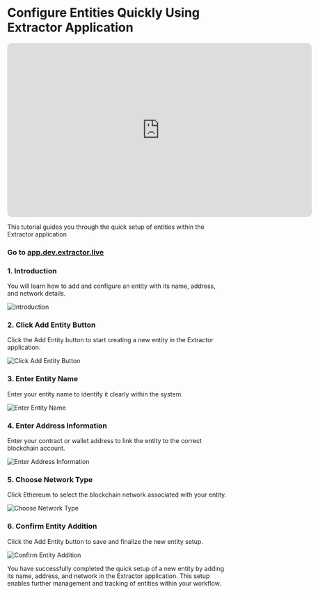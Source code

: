 Configure Entities Quickly Using Extractor Application
=================================================================================================================

<iframe 
    width="700px"
    height="400px"
    src="https://embed.app.guidde.com/playbooks/onakiyXNSFibjiKEZ5WJ4T?mode=videoOnly" 
    title="Configure Entities Quickly Using Extractor Application"
    frameborder="0" referrerpolicy="unsafe-url"
    allowfullscreen="true"
    allow="clipboard-write"
    sandbox="allow-popups allow-popups-to-escape-sandbox allow-scripts allow-forms allow-same-origin allow-presentation" 
    style="border-radius: 10px"></iframe>
<div style="display: none">
 <p>00:00: This tutorial guides you through the quick setup of entities within the extractor application.</p>
 <p>00:05: You will learn how to add and configure an entity with its name, address and</p>
 <p>00:09: network details.</p>
 <p>00:10: Click the add entity button to start creating a new entity in the extractor application.</p>
 <p>00:16: Enter your entity name to identify it clearly within the system.</p>
 <p>00:19: Enter your contract or wallet, address to link The Entity to the correct blockchain</p>
 <p>00:23: account.</p>
 <p>00:24: Click ethereum to select the blockchain network, associated with your entity.</p>
 <p>00:29: Click the add entity button to save and finalize.</p>
 <p>00:32: The new entity setup.</p>
 <p>00:34: You have successfully completed, the quick setup of a new entity by adding its name</p>
 <p>00:38: address and network in the extractor application.</p>
 <p>00:41: This setup enables further management and tracking of entities within your workflow.</p>
</div>

This tutorial guides you through the quick setup of entities within the Extractor application

### Go to [app.dev.extractor.live](https://app.dev.extractor.live)

### 1\. Introduction

You will learn how to add and configure an entity with its name, address, and network details.

![Introduction](https://static.guidde.com/v0/qg%2FPkVGOfoJ1DVbXT4ybfwpblC3eqA3%2FonakiyXNSFibjiKEZ5WJ4T%2FsQKrNmsfzchxn9SAU8jJKF_doc.png?alt=media&token=efae7c35-7f79-4da9-a532-c0a066e31ce0)

### 2\. Click Add Entity Button

Click the Add Entity button to start creating a new entity in the Extractor application.

![Click Add Entity Button](https://static.guidde.com/v0/qg%2FPkVGOfoJ1DVbXT4ybfwpblC3eqA3%2FonakiyXNSFibjiKEZ5WJ4T%2F2LrcBFrequ1aihPsFFoAUC_doc.png?alt=media&token=4c8e5543-b477-42ff-93a6-4727d725b784)

### 3\. Enter Entity Name

Enter your entity name to identify it clearly within the system.

![Enter Entity Name](https://static.guidde.com/v0/qg%2FPkVGOfoJ1DVbXT4ybfwpblC3eqA3%2FonakiyXNSFibjiKEZ5WJ4T%2F9T86W9PNwAA6kPEp4Du3qd_doc.png?alt=media&token=871d8b3d-b6db-4cec-90bc-dee50cd596cf)

### 4\. Enter Address Information

Enter your contract or wallet address to link the entity to the correct blockchain account.

![Enter Address Information](https://static.guidde.com/v0/qg%2FPkVGOfoJ1DVbXT4ybfwpblC3eqA3%2FonakiyXNSFibjiKEZ5WJ4T%2F4CuRtg6qaKqfPpmZCqsQA5_doc.png?alt=media&token=0fc62090-3cc0-4b30-824e-23bd84c9c040)

### 5\. Choose Network Type

Click Ethereum to select the blockchain network associated with your entity.

![Choose Network Type](https://static.guidde.com/v0/qg%2FPkVGOfoJ1DVbXT4ybfwpblC3eqA3%2FonakiyXNSFibjiKEZ5WJ4T%2FiZ8h4QDyxjsTezGrsq4qkZ_doc.png?alt=media&token=0e4c73a5-701c-4a29-8469-4c644f11379c)

### 6\. Confirm Entity Addition

Click the Add Entity button to save and finalize the new entity setup.

![Confirm Entity Addition](https://static.guidde.com/v0/qg%2FPkVGOfoJ1DVbXT4ybfwpblC3eqA3%2FonakiyXNSFibjiKEZ5WJ4T%2F5bTs75eyH7QHutf9meZJFq_doc.png?alt=media&token=cae61ade-3a38-4190-9113-c97078d80f6d)

You have successfully completed the quick setup of a new entity by adding its name, address, and network in the Extractor application. This setup enables further management and tracking of entities within your workflow.

